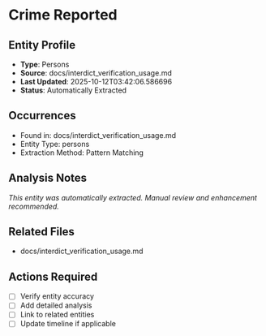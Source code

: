 # Crime Reported

## Entity Profile
- **Type**: Persons
- **Source**: docs/interdict_verification_usage.md
- **Last Updated**: 2025-10-12T03:42:06.586696
- **Status**: Automatically Extracted

## Occurrences
- Found in: docs/interdict_verification_usage.md
- Entity Type: persons
- Extraction Method: Pattern Matching

## Analysis Notes
*This entity was automatically extracted. Manual review and enhancement recommended.*

## Related Files
- docs/interdict_verification_usage.md

## Actions Required
- [ ] Verify entity accuracy
- [ ] Add detailed analysis
- [ ] Link to related entities
- [ ] Update timeline if applicable
